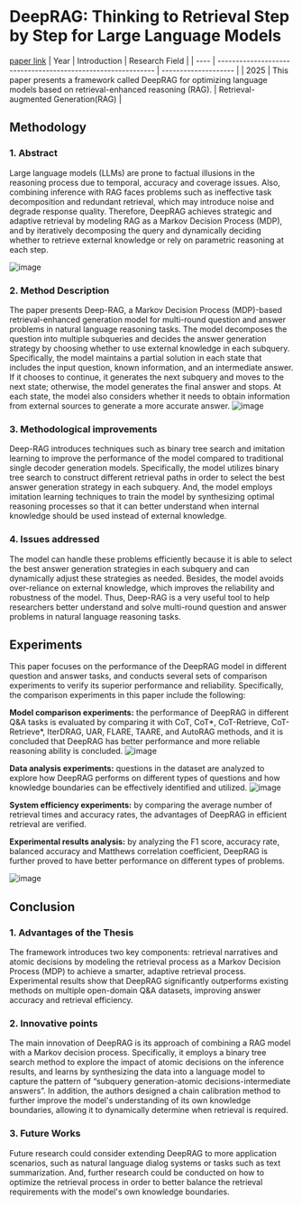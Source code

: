 # DeepRAG: Thinking to Retrieval Step by Step for Large Language Models
[paper link](https://arxiv.org/pdf/2502.01142) 
| Year | Introduction                                                         | Research Field                 |
| ---- | ------------------------------------------------------------ | -------------------- |
| 2025 | This paper presents a framework called DeepRAG for optimizing language models based on retrieval-enhanced reasoning (RAG).          |  Retrieval-augmented Generation(RAG)        |

## Methodology

### 1. Abstract
Large language models (LLMs) are prone to factual illusions in the reasoning process due to temporal, accuracy and coverage issues. Also, combining inference with RAG faces problems such as ineffective task decomposition and redundant retrieval, which may introduce noise and degrade response quality. Therefore, DeepRAG achieves strategic and adaptive retrieval by modeling RAG as a Markov Decision Process (MDP), and by iteratively decomposing the query and dynamically deciding whether to retrieve external knowledge or rely on parametric reasoning at each step.

![image](https://github.com/user-attachments/assets/49573d71-647f-4df8-a416-5498042571da)

### 2. Method Description 
The paper presents Deep-RAG, a Markov Decision Process (MDP)-based retrieval-enhanced generation model for multi-round question and answer problems in natural language reasoning tasks. The model decomposes the question into multiple subqueries and decides the answer generation strategy by choosing whether to use external knowledge in each subquery. Specifically, the model maintains a partial solution in each state that includes the input question, known information, and an intermediate answer. If it chooses to continue, it generates the next subquery and moves to the next state; otherwise, the model generates the final answer and stops. At each state, the model also considers whether it needs to obtain information from external sources to generate a more accurate answer.
![image](https://github.com/user-attachments/assets/8c92f56a-f56d-49bc-a4cb-045bef9c06ca)

### 3. Methodological improvements
Deep-RAG introduces techniques such as binary tree search and imitation learning to improve the performance of the model compared to traditional single decoder generation models. Specifically, the model utilizes binary tree search to construct different retrieval paths in order to select the best answer generation strategy in each subquery. And, the model employs imitation learning techniques to train the model by synthesizing optimal reasoning processes so that it can better understand when internal knowledge should be used instead of external knowledge.

### 4. Issues addressed 
The model can handle these problems efficiently because it is able to select the best answer generation strategies in each subquery and can dynamically adjust these strategies as needed. Besides, the model avoids over-reliance on external knowledge, which improves the reliability and robustness of the model. Thus, Deep-RAG is a very useful tool to help researchers better understand and solve multi-round question and answer problems in natural language reasoning tasks.

## Experiments
This paper focuses on the performance of the DeepRAG model in different question and answer tasks, and conducts several sets of comparison experiments to verify its superior performance and reliability. Specifically, the comparison experiments in this paper include the following:

**Model comparison experiments:** the performance of DeepRAG in different Q&A tasks is evaluated by comparing it with CoT, CoT*, CoT-Retrieve, CoT-Retrieve*, IterDRAG, UAR, FLARE, TAARE, and AutoRAG methods, and it is concluded that DeepRAG has better performance and more reliable reasoning ability is concluded.
![image](https://github.com/user-attachments/assets/b9b42797-5e00-4c5f-80c0-1b8f08f7c884)

**Data analysis experiments:** questions in the dataset are analyzed to explore how DeepRAG performs on different types of questions and how knowledge boundaries can be effectively identified and utilized.
![image](https://github.com/user-attachments/assets/9d7023a9-a275-40f8-8483-8a9b77d846d0)

**System efficiency experiments:** by comparing the average number of retrieval times and accuracy rates, the advantages of DeepRAG in efficient retrieval are verified.

**Experimental results analysis:** by analyzing the F1 score, accuracy rate, balanced accuracy and Matthews correlation coefficient, DeepRAG is further proved to have better performance on different types of problems.  

![image](https://github.com/user-attachments/assets/3342ba25-6f9c-4181-b79f-48ae7a3a79db)

## Conclusion

### 1. Advantages of the Thesis
The framework introduces two key components: retrieval narratives and atomic decisions by modeling the retrieval process as a Markov Decision Process (MDP) to achieve a smarter, adaptive retrieval process. Experimental results show that DeepRAG significantly outperforms existing methods on multiple open-domain Q&A datasets, improving answer accuracy and retrieval efficiency.

### 2. Innovative points
The main innovation of DeepRAG is its approach of combining a RAG model with a Markov decision process. Specifically, it employs a binary tree search method to explore the impact of atomic decisions on the inference results, and learns by synthesizing the data into a language model to capture the pattern of “subquery generation-atomic decisions-intermediate answers”. In addition, the authors designed a chain calibration method to further improve the model's understanding of its own knowledge boundaries, allowing it to dynamically determine when retrieval is required. 

### 3. Future Works
Future research could consider extending DeepRAG to more application scenarios, such as natural language dialog systems or tasks such as text summarization. And, further research could be conducted on how to optimize the retrieval process in order to better balance the retrieval requirements with the model's own knowledge boundaries.    
